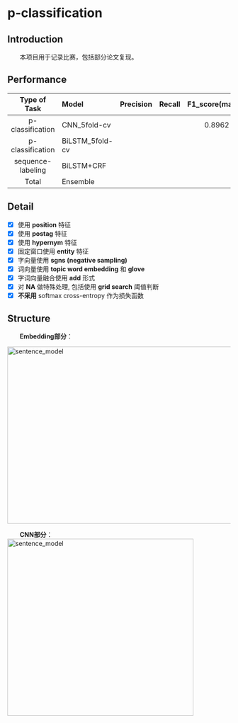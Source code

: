 # p-classification

## Introduction
&emsp;&emsp;本项目用于记录比赛，包括部分论文复现。  

## Performance
|Type of Task|Model|Precision|Recall|F1_score(marco)|  
|:--:|:---|:----:|:--:|:-----:|
|p-classification|CNN_5fold-cv|||0.8962|
|p-classification|BiLSTM_5fold-cv||||
|sequence-labeling|BiLSTM+CRF||||
|Total|Ensemble||||

## Detail
- [x] 使用 **position** 特征
- [x] 使用 **postag** 特征
- [x] 使用 **hypernym** 特征
- [x] 固定窗口使用 **entity** 特征
- [x] 字向量使用 **sgns (negative sampling)**
- [x] 词向量使用 **topic word embedding** 和 **glove**
- [x] 字词向量融合使用 **add** 形式
- [x] 对 **NA** 做特殊处理, 包括使用 **grid search** 阈值判断
- [x] **不采用** softmax cross-entropy 作为损失函数

## Structure  
&emsp;&emsp;**Embedding部分**：  

<img src="https://drive.google.com/uc?export=view&id=1-By8e5CuQTXkm3Fong7FZ0s_0lTTmhxV" width = "650" height = "400" alt="sentence_model" align=center />  


&emsp;&emsp;**CNN部分**：  
<img src="https://drive.google.com/uc?export=view&id=12z_QHLjA4zW2wScbTSxQiYHGNfUCDbz-" width = "420" height = "400" alt="sentence_model" align=center />  
